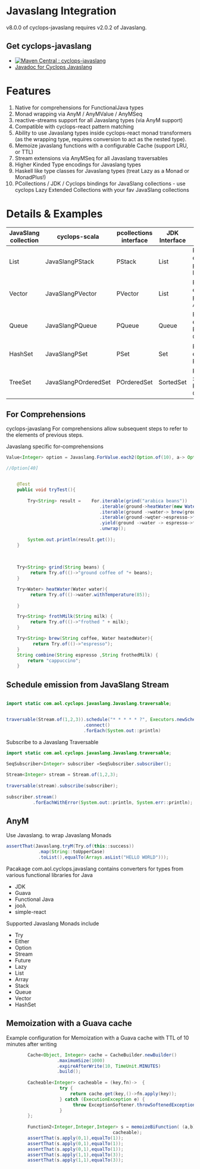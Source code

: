 # Javaslang Integration

v8.0.0 of cyclops-javaslang requires v2.0.2 of Javaslang.

## Get cyclops-javaslang


* [![Maven Central : cyclops-javaslang](https://maven-badges.herokuapp.com/maven-central/com.aol.cyclops/cyclops-javaslang/badge.svg)](https://maven-badges.herokuapp.com/maven-central/com.aol.cyclops/cyclops-javaslang)
* [Javadoc for Cyclops Javaslang](http://www.javadoc.io/doc/com.aol.cyclops/cyclops-javaslang/)

# Features

1. Native for comprehensions for FunctionalJava types
2. Monad wrapping via AnyM / AnyMValue / AnyMSeq
3. reactive-streams support for all Javaslang types (via AnyM support)
4. Compatible with cyclops-react pattern matching
5. Ability to use Javaslang types inside cyclops-react monad transformers (as the wrapping type, requires conversion to act as the nested type).
6. Memoize javaslang functions with a configurable Cache (support LRU, or TTL)
7. Stream extensions via AnyMSeq for all Javaslang traversables
8. Higher Kinded Type encodings for Javaslang types
9. Haskell like type classes for Javaslang types (treat Lazy as a Monad or MonadPlus!)
10. PCollections / JDK / Cyclops bindings for JavaSlang collections - use cyclops Lazy Extended Collections with your fav JavaSlang collections

# Details & Examples

|  JavaSlang collection | cyclops-scala   | pcollections interface   | JDK Interface  | Description  |
|---|---|---|---|---|
| List   | JavaSlangPStack   | PStack  | List  | PStackX  : extended persistent linkedlist |
|  Vector | JavaSlangPVector  | PVector   | List   | PVectorX : extended persistent ArrayList   |
|  Queue | JavaSlangPQueue  | PQueue  | Queue  | PQueueX : extended Persistent Queue  |
|  HashSet | JavaSlangPSet  | PSet  | Set  | PSetX : extended Persistent Set  |
|  TreeSet | JavaSlangPOrderedSet  | POrderedSet  | SortedSet  | POrderedSetX : extended Persistent Ordered Set  |



## For Comprehensions

cyclops-javaslang For comprehensions allow subsequent steps to refer to the elements of previous steps.

Javaslang specific for-comprehensions

```java
Value<Integer> option = Javaslang.ForValue.each2(Option.of(10), a-> Option.<Integer>of(a+20), (a,b)->a+b)

//Option[40]
```

```java

  	@Test
	public void tryTest(){
		
		Try<String> result = 	For.iterable(grind("arabica beans"))
							  	   .iterable(ground->heatWater(new Water(25)))
							  	   .iterable(ground ->water-> brew(ground,water))
							  	   .iterable(ground->wqter->espresso->frothMilk("milk"))
							  	   .yield(ground ->water -> espresso->foam-> combine(espresso,foam))
							  	   .unwrap();
		
		System.out.println(result.get());
	}
	
	
	
	Try<String> grind(String beans) {
		 return Try.of(()->"ground coffee of "+ beans);
	}

	Try<Water> heatWater(Water water){
		 return Try.of(()->water.withTemperature(85));
		  
	}

	Try<String> frothMilk(String milk) {
		 return Try.of(()->"frothed " + milk);
	}

	Try<String>	brew(String coffee, Water heatedWater){
		  return Try.of(()->"espresso");
	}
	String combine(String espresso ,String frothedMilk) {
		return "cappuccino";
	}
```
## Schedule emission from  JavaSlang Stream

```java

import static com.aol.cyclops.javaslang.Javaslang.traversable;


traversable(Stream.of(1,2,3)).schedule("* * * * * ?", Executors.newScheduledThreadPool(1))
							 .connect()
							 .forEach(System.out::println)
```

Subscribe to a Javaslang Traversable

```java	
import static com.aol.cyclops.javaslang.Javaslang.traversable;

SeqSubscriber<Integer> subscriber =SeqSubscriber.subscriber();
		
Stream<Integer> stream = Stream.of(1,2,3);
		
traversable(stream).subscribe(subscriber);
		
subscriber.stream()
	 	  .forEachWithError(System.out::println, System.err::println);
```
## AnyM

Use Javaslang.<type> to wrap Javaslang Monads

```java	
assertThat(Javaslang.tryM(Try.of(this::success))
			.map(String::toUpperCase)
			.toList(),equalTo(Arrays.asList("HELLO WORLD")));
```



Pacakage com.aol.cyclops.javaslang contains converters for types from various functional libraries for Java

* JDK
* Guava
* Functional Java
* jooλ
* simple-react

Supported Javaslang Monads include

* Try
* Either
* Option
* Stream
* Future
* Lazy
* List
* Array
* Stack
* Queue
* Vector
* HashSet




## Memoization with a Guava cache

Example configuration for Memoization with a Guava cache with TTL of 10 minutes after writing

```java
		Cache<Object, Integer> cache = CacheBuilder.newBuilder()
			       .maximumSize(1000)
			       .expireAfterWrite(10, TimeUnit.MINUTES)
			       .build();
	
		Cacheable<Integer> cacheable = (key,fn)->  { 
					try {
						return cache.get(key,()->fn.apply(key));
					} catch (ExecutionException e) {
						 throw ExceptionSoftener.throwSoftenedException(e);
					}
		};
		
		Function2<Integer,Integer,Integer> s = memoizeBiFunction( (a,b)->a + ++called,
										cacheable);
		assertThat(s.apply(0,1),equalTo(1));
		assertThat(s.apply(0,1),equalTo(1));
		assertThat(s.apply(0,1),equalTo(1));
		assertThat(s.apply(1,1),equalTo(3));
		assertThat(s.apply(1,1),equalTo(3));
```




